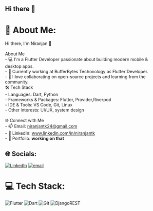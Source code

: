 ## Hi there 👋

# 💫 About Me:
Hi there, I'm Niranjan 👋<br><br> About Me<br>- 💻 I'm a  Flutter Developer passionate about building modern mobile & desktop apps.  <br>- 🎯 Currently working at BufferBytes Techonology as Flutter Developer.  <br>- 🤝 I love collaborating on open-source projects and learning from the community.  <br>🛠️ Tech Stack<br>- Languages: Dart, Python<br>- Frameworks & Packages: Flutter, Provider,Riverpod<br>- IDE & Tools: VS Code, Git, Linux  <br>- Other Interests: UI/UX, system design  <br><br>🌐 Connect with Me<br>- 📫 Email: niranjantk24@gmail.com<br>- 💼 LinkedIn: www.linkedin.com/in/niranjantk<br>- 📝 Portfolio: **working on that**<br>

## 🌐 Socials:
[![LinkedIn](https://img.shields.io/badge/LinkedIn-%230077B5.svg?logo=linkedin&logoColor=white)](https://linkedin.com/in/www.linkedin.com/in/niranjantk) [![email](https://img.shields.io/badge/Email-D14836?logo=gmail&logoColor=white)](mailto:niranjantk24@gmail.com) 

# 💻 Tech Stack:
![Flutter](https://img.shields.io/badge/Flutter-%2302569B.svg?style=for-the-badge&logo=Flutter&logoColor=white) ![Dart](https://img.shields.io/badge/dart-%230175C2.svg?style=for-the-badge&logo=dart&logoColor=white) ![Git](https://img.shields.io/badge/git-%23F05033.svg?style=for-the-badge&logo=git&logoColor=white) ![DjangoREST](https://img.shields.io/badge/DJANGO-REST-ff1709?style=for-the-badge&logo=django&logoColor=white&color=ff1709&labelColor=gray)


<!-- Proudly created with GPRM ( https://gprm.itsvg.in ) -->
